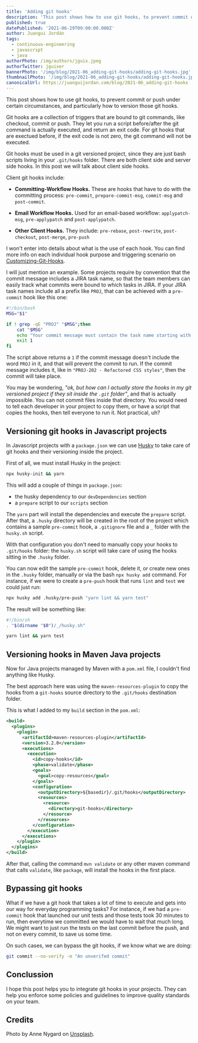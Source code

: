```yaml
---
title: 'Adding git hooks'
description: 'This post shows how to use git hooks, to prevent commit or push under certain circumstances, and particularly how to version those git hooks.'
published: true
datePublished: '2021-06-29T09:00:00.000Z'
author: Juangui Jordán
tags:
  - continuous-engineering
  - javascript
  - java
authorPhoto: /img/authors/jguix.jpeg
authorTwitter: jguixer
bannerPhoto: '/img/blog/2021-06_adding-git-hooks/adding-git-hooks.jpg'
thumbnailPhoto: '/img/blog/2021-06_adding-git-hooks/adding-git-hooks.jpg'
canonicalUrl: https://juanguijordan.com/blog/2021-06_adding-git-hooks
---
```


This post shows how to use git hooks, to prevent commit or push under certain circumstances, and particularly how to version those git hooks.

Git hooks are a collection of triggers that are bound to git commands, like checkout, commit or push. They let you run a script before/after the git command is actually executed, and return an exit code. For git hooks that are exectued before, if the exit code is not zero, the git command will not be executed.

Git hooks must be used in a git versioned project, since they are just bash scripts living in your `.git/hooks` folder. There are both client side and server side hooks. In this post we will talk about client side hooks.

Client git hooks include:

- **Committing-Workflow Hooks.** These are hooks that have to do with the committing process: `pre-commit`, `prepare-commit-msg`, `commit-msg` and `post-commit`.

- **Email Workflow Hooks.** Used for an email-based workflow: `applypatch-msg`, `pre-applypatch` and `post-applypatch`.

- **Other Client Hooks.** They include: `pre-rebase`, `post-rewrite`, `post-checkout`, `post-merge`, `pre-push`

I won't enter into details about what is the use of each hook. You can find more info on each individual hook purpose and triggering scenario on [Customizing-Git-Hooks](https://git-scm.com/book/en/v2/Customizing-Git-Git-Hooks).

I will just mention an example. Some projects require by convention that the commit message includes a JIRA task name, so that the team members can easily track what commits were bound to which tasks in JIRA. If your JIRA task names include all a prefix like `PROJ`, that can be achieved with a `pre-commit` hook like this one:

```sh
#!/bin/bash
MSG="$1"

if ! grep -qE "PROJ" "$MSG";then
    cat "$MSG"
    echo "Your commit message must contain the task name starting with 'PROJ'"
    exit 1
fi
```

The script above returns a `1` if the commit message doesn't include the word `PROJ` in it, and that will prevent the commit to run. If the commit message includes it, like in `"PROJ-202 - Refactored CSS styles"`, then the commit will take place.

You may be wondering, _"ok, but how can I actually store the hooks in my git versioned project if they sit inside the `.git` folder"_, and that is actually impossible. You can not commit files inside that directory. You would need to tell each developer in your project to copy them, or have a script that copies the hooks, then tell everyone to run it. Not practical, uh?

## Versioning git hooks in Javascript projects

In Javascript projects with a `package.json` we can use [Husky](https://typicode.github.io/husky) to take care of git hooks and their versioning inside the project.

First of all, we must install Husky in the project:

```sh
npx husky-init && yarn
```

This will add a couple of things in `package.json`:

- the husky dependency to our `devDependencies` section
- a `prepare` script to our `scripts` section

The `yarn` part will install the dependencies and execute the `prepare` script. After that, a `.husky` directory will be created in the root of the project which contains a sample `pre-commit` hook, a `.gitignore` file and a `_` folder with the `husky.sh` script.

With that configuration you don't need to manually copy your hooks to `.git/hooks` folder: the `husky.sh` script will take care of using the hooks sitting in the `.husky` folder.

You can now edit the sample `pre-commit` hook, delete it, or create new ones in the `.husky` folder, manually or via the bash `npx husky add` command. For instance, if we were to create a `pre-push` hook that runs `lint` and `test` we could just run:

```sh
npx husky add .husky/pre-push "yarn lint && yarn test"
```

The result will be something like:

```sh
#!/bin/sh
. "$(dirname "$0")/_/husky.sh"

yarn lint && yarn test

```

## Versioning hooks in Maven Java projects

Now for Java projects managed by Maven with a `pom.xml` file, I couldn't find anything like Husky.

The best approach here was using the `maven-resources-plugin` to copy the hooks from a `git-hooks` source directory to the `.git/hooks` destination folder.

This is what I added to my `build` section in the `pom.xml`:

```xml
<build>
  <plugins>
    <plugin>
      <artifactId>maven-resources-plugin</artifactId>
      <version>3.2.0</version>
      <executions>
        <execution>
          <id>copy-hooks</id>
          <phase>validate</phase>
          <goals>
            <goal>copy-resources</goal>
          </goals>
          <configuration>
            <outputDirectory>${basedir}/.git/hooks</outputDirectory>
            <resources>
              <resource>
                <directory>git-hooks</directory>
              </resource>
            </resources>
          </configuration>
        </execution>
      </executions>
    </plugin>
  </plugins>
</build>
```

After that, calling the command `mvn validate` or any other maven command that calls `validate`, like `package`, will install the hooks in the first place.

## Bypassing git hooks

What if we have a git hook that takes a lot of time to execute and gets into our way for everyday programming tasks? For instance, if we had a `pre-commit` hook that launched our unit tests and those tests took 30 minutes to run, then everytime we committed we would have to wait that much long. We might want to just run the tests on the last commit before the push, and not on every commit, to save us some time.

On such cases, we can bypass the git hooks, if we know what we are doing:

```sh
git commit --no-verify -m "An unverifed commit"
```

## Conclussion

I hope this post helps you to integrate git hooks in your projects. They can help you enforce some policies and guidelines to improve quality standards on your team.

## Credits

Photo by Anne Nygard on [Unsplash](https://unsplash.com/).
